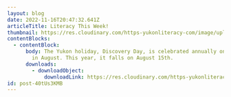 ```yaml
---
layout: blog
date: 2022-11-16T20:47:32.641Z
articleTitle: Literacy This Week!
thumbnail: https://res.cloudinary.com/https-yukonliteracy-com/image/upload/q_35/v1668631750/Screen_Shot_2022-11-16_at_1.48.11_PM_rw2ztr.png
contentBlocks:
  - contentBlock:
      body: The Yukon holiday, Discovery Day, is celebrated annually on the 3rd Monday
        in August. This year, it falls on August 15th.
      downloads:
        - downloadObject:
            downloadLink: https://res.cloudinary.com/https-yukonliteracy-com/image/upload/q_35/v1668631750/Discovery_Day_10356982_2022-08-09_11_40_04_proof1_ssalzp.pdf
id: post-40tUs3KMB
---
```

